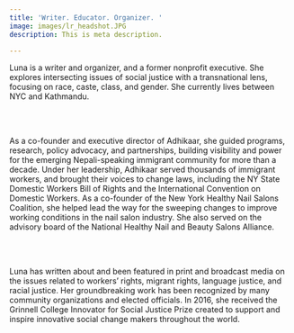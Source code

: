 ```yaml
---
title: 'Writer. Educator. Organizer. '
image: images/lr_headshot.JPG
description: This is meta description.

---
```

Luna is a writer and organizer, and a former nonprofit executive. She explores intersecting issues of social justice with a transnational lens, focusing on race, caste, class, and gender. She currently lives between NYC and Kathmandu.

<br><br>

As a co-founder and executive director of Adhikaar, she guided programs, research, policy advocacy, and partnerships, building visibility and power for the emerging Nepali-speaking immigrant community for more than a decade. Under her leadership, Adhikaar served thousands of immigrant workers, and brought their voices to change laws, including the NY State Domestic Workers Bill of Rights and the International Convention on Domestic Workers. As a co-founder of the New York Healthy Nail Salons Coalition, she helped lead the way for the sweeping changes to improve working conditions in the nail salon industry. She also served on the advisory board of the National Healthy Nail and Beauty Salons Alliance.

<br><br>

Luna has written about and been featured in print and broadcast media on the issues related to workers’ rights, migrant rights, language justice, and racial justice. Her groundbreaking work has been recognized by many community organizations and elected officials. In 2016, she received the Grinnell College Innovator for Social Justice Prize created to support and inspire innovative social change makers throughout the world. <br>